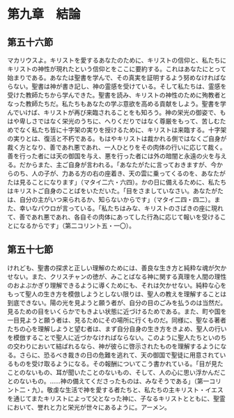 # 第九章　結論

## 第五十六節

マカリウスよ。キリストを愛するあなたのために、キリストの信仰と、私たちにキリストの神性が現れたという信仰とをここに要約する。これはあなたにとって始まりである。あなたは聖書を学んで、その真実を証明するよう努めなければならない。聖書は神が書き記し、神の霊感を受けている。そして私たちは、霊感を受けた教師たちから学んできた。聖書を読み、キリストの神性のために殉教者となった教師たちだ。私たちもあなたの学ぶ意欲を高める貢献をしよう。聖書を学んでいけば、キリストが再び来臨されることをも知ろう。神の栄光の御姿で、もはや卑しさではなく栄光のうちに、へりくだりではなく尊厳をもって、苦しむためでなく私たち皆に十字架の実りを授けるために、キリストは来臨する。十字架の実りとは、復活と不朽である。もはやキリストは裁かれる側ではなくご自身が裁く方となり、善であれ悪であれ、一人ひとりをその肉体の行いに応じて裁く。善を行った者には天の御国を与え、悪を行った者には外の暗闇と永遠の火を与える。だからまた、主ご自身が言われる。「あなたがたに言っておきますが、今からのち、人の子が、力ある方の右の座着き、天の雲に乗ってくるのを、あなたがたは見ることになります」（マタイ二六・六四）。かの日に備えるために、私たちはキリストご自身のことばをいただいた。「目をさましていなさい。あなたがたは、自分の主がいつ来られるか、知らないからです」（マタイ二四・四二）。また、幸いなパウロが言っている。「私たちはみな、キリストのさばきの座に現れて、善であれ悪であれ、各自その肉体にあってした行為に応じて報いを受けることになるからです」（第二コリント五・一〇）。

## 第五十七節

けれども、聖書の探求と正しい理解のためには、善良な生き方と純粋な魂が欠かせない。また、クリスチャンの徳が、みことばなる神に関する真理を人間の理性のおよぶかぎり理解できるように導くためにも、それは欠かせない。純粋な心をもって聖人の生き方を模倣しようとしない限りは、聖人の教えを理解することは到底できない。陽の光を見ようと願う者が、自分の目のごみを払うのは当然だ。見るための目をいくらかでもきよい状態に近づけるためである。また、町や国を一目見ようと願う者は、見るためにその場所に行くものだ。同様に、聖なる著者たちの心を理解しようと望む者は、まず自分自身の生き方をきよめ、聖人の行いを模倣することで聖人に近づかなければならない。このように聖人たちといのちの交わりにおいて結ばれるなら、神が彼らに啓示されたものを理解するようになる。さらに、恐るべき裁きの日の危難を逃れて、天の御国で聖徒に用意されているものを受け取るようになる。その報酬についてこう書かれている。「目が見たことのないもの、耳が聞いたことのないもの、そして、人の心に思い浮かんだことのないもの。……神の備えてくださったものは、みなそうである」（第一コリント二・九）。敬虔な生活で神を愛する者たちと、私たちの主キリスト・イエスを通じてまたキリストによって父となった神に、子なるキリストとともに、聖霊において、誉れと力と栄光が世々にあるように。アーメン。